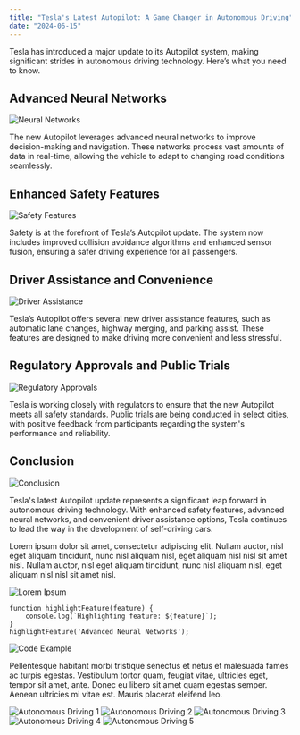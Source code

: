```yaml
---
title: "Tesla's Latest Autopilot: A Game Changer in Autonomous Driving"
date: "2024-06-15"
---
```


Tesla has introduced a major update to its Autopilot system, making significant strides in autonomous driving technology. Here’s what you need to know.

## Advanced Neural Networks

![Neural Networks](https://source.unsplash.com/800x600/?neural,network)

The new Autopilot leverages advanced neural networks to improve decision-making and navigation. These networks process vast amounts of data in real-time, allowing the vehicle to adapt to changing road conditions seamlessly.

## Enhanced Safety Features

![Safety Features](https://source.unsplash.com/800x600/?safety)

Safety is at the forefront of Tesla’s Autopilot update. The system now includes improved collision avoidance algorithms and enhanced sensor fusion, ensuring a safer driving experience for all passengers.

## Driver Assistance and Convenience

![Driver Assistance](https://source.unsplash.com/800x600/?driver,assistance)

Tesla’s Autopilot offers several new driver assistance features, such as automatic lane changes, highway merging, and parking assist. These features are designed to make driving more convenient and less stressful.

## Regulatory Approvals and Public Trials

![Regulatory Approvals](https://source.unsplash.com/800x600/?regulatory,approval)

Tesla is working closely with regulators to ensure that the new Autopilot meets all safety standards. Public trials are being conducted in select cities, with positive feedback from participants regarding the system's performance and reliability.

## Conclusion

![Conclusion](https://source.unsplash.com/800x600/?conclusion,autopilot)

Tesla's latest Autopilot update represents a significant leap forward in autonomous driving technology. With enhanced safety features, advanced neural networks, and convenient driver assistance options, Tesla continues to lead the way in the development of self-driving cars.

Lorem ipsum dolor sit amet, consectetur adipiscing elit. Nullam auctor, nisl eget aliquam tincidunt, nunc nisl aliquam nisl, eget aliquam nisl nisl sit amet nisl. Nullam auctor, nisl eget aliquam tincidunt, nunc nisl aliquam nisl, eget aliquam nisl nisl sit amet nisl.

![Lorem Ipsum](https://source.unsplash.com/800x600/?lorem,ipsum)

```
function highlightFeature(feature) {
    console.log(`Highlighting feature: ${feature}`);
}
highlightFeature('Advanced Neural Networks');
```

![Code Example](https://source.unsplash.com/800x600/?code,javascript)

Pellentesque habitant morbi tristique senectus et netus et malesuada fames ac turpis egestas. Vestibulum tortor quam, feugiat vitae, ultricies eget, tempor sit amet, ante. Donec eu libero sit amet quam egestas semper. Aenean ultricies mi vitae est. Mauris placerat eleifend leo.

![Autonomous Driving 1](https://source.unsplash.com/800x600/?autonomous,driving)
![Autonomous Driving 2](https://source.unsplash.com/800x600/?autopilot,tesla)
![Autonomous Driving 3](https://source.unsplash.com/800x600/?self-driving,car)
![Autonomous Driving 4](https://source.unsplash.com/800x600/?technology,car)
![Autonomous Driving 5](https://source.unsplash.com/800x600/?ai,car)
